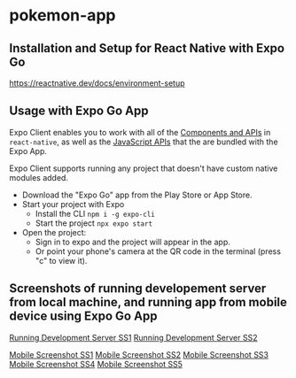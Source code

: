 # pokemon-app


## Installation and Setup for React Native with Expo Go

https://reactnative.dev/docs/environment-setup


## Usage with Expo Go App

Expo Client enables you to work with all of the [Components and APIs](https://facebook.github.io/react-native/docs/getting-started) in `react-native`, as well as the [JavaScript APIs](https://docs.expo.io/versions/latest) that the are bundled with the Expo App.

Expo Client supports running any project that doesn't have custom native modules added.

- Download the "Expo Go" app from the Play Store or App Store.
- Start your project with Expo
  - Install the CLI `npm i -g expo-cli`
  - Start the project `npx expo start`
- Open the project:
  - Sign in to expo and the project will appear in the app.
  - Or point your phone's camera at the QR code in the terminal (press "c" to view it).


## Screenshots of running developement server from local machine, and running app from mobile device using Expo Go App

[Running Development Server SS1](https://github.com/charlesmichaelmira/pokemon-app/blob/main/raw/development-server-ss1.png?raw=true)
[Running Development Server SS2](https://github.com/charlesmichaelmira/pokemon-app/blob/main/raw/development-server-ss2.png?raw=true)


[Mobile Screenshot SS1](https://github.com/charlesmichaelmira/pokemon-app/blob/main/raw/IMG_3252.png)
[Mobile Screenshot SS2](https://github.com/charlesmichaelmira/pokemon-app/blob/main/raw/IMG_3253.png)
[Mobile Screenshot SS3](https://github.com/charlesmichaelmira/pokemon-app/blob/main/raw/IMG_3254.png)
[Mobile Screenshot SS4](https://github.com/charlesmichaelmira/pokemon-app/blob/main/raw/IMG_3255.png)
[Mobile Screenshot SS5](https://github.com/charlesmichaelmira/pokemon-app/blob/main/raw/IMG_3256.png)
